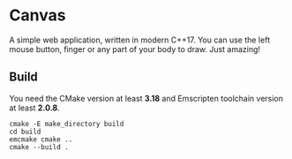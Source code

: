 # Canvas
A simple web application, written in modern C++17. You can use the left mouse
button, finger or any part of your body to draw. Just amazing!

## Build
You need the CMake version at least **3.18** and Emscripten toolchain version at
least **2.0.8**.
```
cmake -E make_directory build
cd build
emcmake cmake ..
cmake --build .
```
